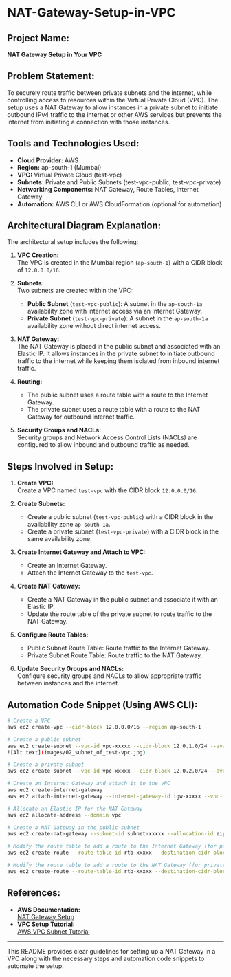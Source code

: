 # NAT-Gateway-Setup-in-VPC

## Project Name:  
**NAT Gateway Setup in Your VPC**

## Problem Statement:  
To securely route traffic between private subnets and the internet, while controlling access to resources within the Virtual Private Cloud (VPC). The setup uses a NAT Gateway to allow instances in a private subnet to initiate outbound IPv4 traffic to the internet or other AWS services but prevents the internet from initiating a connection with those instances.

## Tools and Technologies Used:  
- **Cloud Provider:** AWS
- **Region:** ap-south-1 (Mumbai)
- **VPC:** Virtual Private Cloud (test-vpc)
- **Subnets:** Private and Public Subnets (test-vpc-public, test-vpc-private)
- **Networking Components:** NAT Gateway, Route Tables, Internet Gateway
- **Automation:** AWS CLI or AWS CloudFormation (optional for automation)

## Architectural Diagram Explanation:

The architectural setup includes the following:

1. **VPC Creation:**  
   The VPC is created in the Mumbai region (`ap-south-1`) with a CIDR block of `12.0.0.0/16`.
   
2. **Subnets:**  
   Two subnets are created within the VPC:
   - **Public Subnet** (`test-vpc-public`): A subnet in the `ap-south-1a` availability zone with internet access via an Internet Gateway.
   - **Private Subnet** (`test-vpc-private`): A subnet in the `ap-south-1a` availability zone without direct internet access.

3. **NAT Gateway:**  
   The NAT Gateway is placed in the public subnet and associated with an Elastic IP. It allows instances in the private subnet to initiate outbound traffic to the internet while keeping them isolated from inbound internet traffic.

4. **Routing:**  
   - The public subnet uses a route table with a route to the Internet Gateway.
   - The private subnet uses a route table with a route to the NAT Gateway for outbound internet traffic.

5. **Security Groups and NACLs:**  
   Security groups and Network Access Control Lists (NACLs) are configured to allow inbound and outbound traffic as needed.

## Steps Involved in Setup:

1. **Create VPC:**  
   Create a VPC named `test-vpc` with the CIDR block `12.0.0.0/16`.

2. **Create Subnets:**  
   - Create a public subnet (`test-vpc-public`) with a CIDR block in the availability zone `ap-south-1a`.
   - Create a private subnet (`test-vpc-private`) with a CIDR block in the same availability zone.

3. **Create Internet Gateway and Attach to VPC:**  
   - Create an Internet Gateway.
   - Attach the Internet Gateway to the `test-vpc`.

4. **Create NAT Gateway:**  
   - Create a NAT Gateway in the public subnet and associate it with an Elastic IP.
   - Update the route table of the private subnet to route traffic to the NAT Gateway.

5. **Configure Route Tables:**  
   - Public Subnet Route Table: Route traffic to the Internet Gateway.
   - Private Subnet Route Table: Route traffic to the NAT Gateway.

6. **Update Security Groups and NACLs:**  
   Configure security groups and NACLs to allow appropriate traffic between instances and the internet.

## Automation Code Snippet (Using AWS CLI):

```bash
# Create a VPC
aws ec2 create-vpc --cidr-block 12.0.0.0/16 --region ap-south-1

# Create a public subnet
aws ec2 create-subnet --vpc-id vpc-xxxxx --cidr-block 12.0.1.0/24 --availability-zone ap-south-1a
![Alt text](images/02_subnet_of_test-vpc.jpg)

# Create a private subnet
aws ec2 create-subnet --vpc-id vpc-xxxxx --cidr-block 12.0.2.0/24 --availability-zone ap-south-1a

# Create an Internet Gateway and attach it to the VPC
aws ec2 create-internet-gateway
aws ec2 attach-internet-gateway --internet-gateway-id igw-xxxxx --vpc-id vpc-xxxxx

# Allocate an Elastic IP for the NAT Gateway
aws ec2 allocate-address --domain vpc

# Create a NAT Gateway in the public subnet
aws ec2 create-nat-gateway --subnet-id subnet-xxxxx --allocation-id eipalloc-xxxxx

# Modify the route table to add a route to the Internet Gateway (for public subnet)
aws ec2 create-route --route-table-id rtb-xxxxx --destination-cidr-block 0.0.0.0/0 --gateway-id igw-xxxxx

# Modify the route table to add a route to the NAT Gateway (for private subnet)
aws ec2 create-route --route-table-id rtb-xxxxx --destination-cidr-block 0.0.0.0/0 --nat-gateway-id nat-xxxxx
```

## References:  
- **AWS Documentation:**  
  [NAT Gateway Setup](https://docs.aws.amazon.com/vpc/latest/userguide/vpc-nat-gateway.html)
- **VPC Setup Tutorial:**  
  [AWS VPC Subnet Tutorial](https://aws.amazon.com/vpc)

---

This README provides clear guidelines for setting up a NAT Gateway in a VPC along with the necessary steps and automation code snippets to automate the setup.
